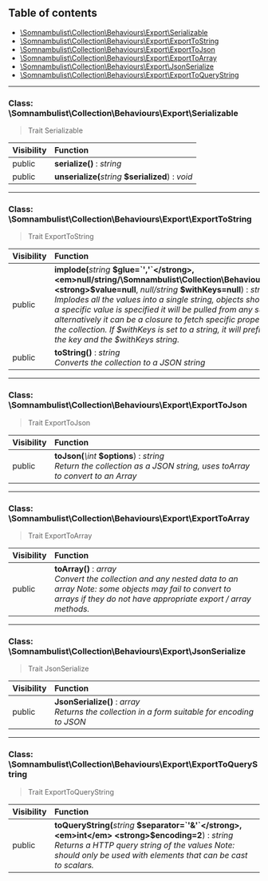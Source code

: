 ## Table of contents

- [\Somnambulist\Collection\Behaviours\Export\Serializable](#class-somnambulistcollectionbehavioursexportserializable)
- [\Somnambulist\Collection\Behaviours\Export\ExportToString](#class-somnambulistcollectionbehavioursexportexporttostring)
- [\Somnambulist\Collection\Behaviours\Export\ExportToJson](#class-somnambulistcollectionbehavioursexportexporttojson)
- [\Somnambulist\Collection\Behaviours\Export\ExportToArray](#class-somnambulistcollectionbehavioursexportexporttoarray)
- [\Somnambulist\Collection\Behaviours\Export\JsonSerialize](#class-somnambulistcollectionbehavioursexportjsonserialize)
- [\Somnambulist\Collection\Behaviours\Export\ExportToQueryString](#class-somnambulistcollectionbehavioursexportexporttoquerystring)

<hr />

### Class: \Somnambulist\Collection\Behaviours\Export\Serializable

> Trait Serializable

| Visibility | Function |
|:-----------|:---------|
| public | <strong>serialize()</strong> : <em>string</em> |
| public | <strong>unserialize(</strong><em>string</em> <strong>$serialized</strong>)</strong> : <em>void</em> |

<hr />

### Class: \Somnambulist\Collection\Behaviours\Export\ExportToString

> Trait ExportToString

| Visibility | Function |
|:-----------|:---------|
| public | <strong>implode(</strong><em>string</em> <strong>$glue=`','`</strong>, <em>null/string/\Somnambulist\Collection\Behaviours\Export\Closure</em> <strong>$value=null</strong>, <em>null/string</em> <strong>$withKeys=null</strong>)</strong> : <em>string</em><br /><em>Implodes all the values into a single string, objects should support __toString If a specific value is specified it will be pulled from any sub-arrays or objects; alternatively it can be a closure to fetch specific properties from any objects in the collection. If $withKeys is set to a string, it will prefix the string value with the key and the $withKeys string.</em> |
| public | <strong>toString()</strong> : <em>string</em><br /><em>Converts the collection to a JSON string</em> |

<hr />

### Class: \Somnambulist\Collection\Behaviours\Export\ExportToJson

> Trait ExportToJson

| Visibility | Function |
|:-----------|:---------|
| public | <strong>toJson(</strong><em>\int</em> <strong>$options</strong>)</strong> : <em>string</em><br /><em>Return the collection as a JSON string, uses toArray to convert to an Array</em> |

<hr />

### Class: \Somnambulist\Collection\Behaviours\Export\ExportToArray

> Trait ExportToArray

| Visibility | Function |
|:-----------|:---------|
| public | <strong>toArray()</strong> : <em>array</em><br /><em>Convert the collection and any nested data to an array Note: some objects may fail to convert to arrays if they do not have appropriate export / array methods.</em> |

<hr />

### Class: \Somnambulist\Collection\Behaviours\Export\JsonSerialize

> Trait JsonSerialize

| Visibility | Function |
|:-----------|:---------|
| public | <strong>JsonSerialize()</strong> : <em>array</em><br /><em>Returns the collection in a form suitable for encoding to JSON</em> |

<hr />

### Class: \Somnambulist\Collection\Behaviours\Export\ExportToQueryString

> Trait ExportToQueryString

| Visibility | Function |
|:-----------|:---------|
| public | <strong>toQueryString(</strong><em>string</em> <strong>$separator=`'&'`</strong>, <em>int</em> <strong>$encoding=2</strong>)</strong> : <em>string</em><br /><em>Returns a HTTP query string of the values Note: should only be used with elements that can be cast to scalars.</em> |

